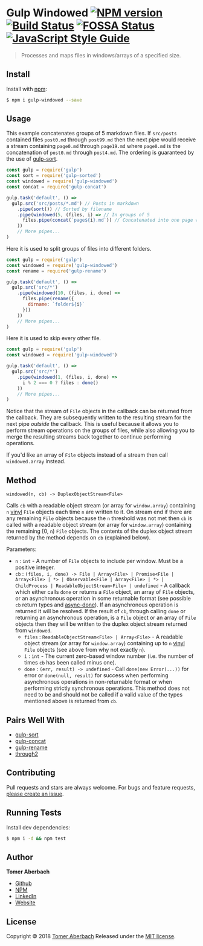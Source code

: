 # Gulp Windowed [![NPM version](https://img.shields.io/npm/v/gulp-windowed.svg)](https://www.npmjs.com/package/gulp-windowed) [![Build Status](https://img.shields.io/travis/TomerADev/gulp-windowed.svg)](https://travis-ci.org/TomerADev/gulp-windowed) [![FOSSA Status](https://app.fossa.io/api/projects/git%2Bgithub.com%2FTomerADev%2Fgulp-windowed.svg?type=shield)](https://app.fossa.io/projects/git%2Bgithub.com%2FTomerADev%2Fgulp-windowed?ref=badge_shield) [![JavaScript Style Guide](https://img.shields.io/badge/code_style-standard-brightgreen.svg)](https://standardjs.com)

> Processes and maps files in windows/arrays of a specified size.

## Install

Install with [npm](https://www.npmjs.com):

```sh
$ npm i gulp-windowed --save
```

## Usage

This example concatenates groups of 5 markdown files. If `src/posts` contained files `post0.md` through `post99.md` then the next pipe would receive a stream containing `page0.md` through `page19.md` where `page0.md` is the concatenation of `post0.md` through `post4.md`. The ordering is guaranteed by the use of [gulp-sort](https://www.npmjs.com/package/gulp-sort).

```js
const gulp = require('gulp')
const sort = require('gulp-sorted')
const windowed = require('gulp-windowed')
const concat = require('gulp-concat')

gulp.task('default', () =>
  gulp.src('src/posts/*.md') // Posts in markdown
    .pipe(sort()) // Sorted by filename
    .pipe(windowed(5, (files, i) => // In groups of 5
      files.pipe(concat(`page${i}.md`)) // Concatenated into one page where 'i' is the window number
    ))
    // More pipes...
)
```

Here it is used to split groups of files into different folders.

```js
const gulp = require('gulp')
const windowed = require('gulp-windowed')
const rename = require('gulp-rename')

gulp.task('default', () =>
  gulp.src('src/*')
    .pipe(windowed(10, (files, i, done) =>
      files.pipe(rename({
        dirname: `folder${i}`
      }))
    ))
    // More pipes...
)
```

Here it is used to skip every other file.

```js
const gulp = require('gulp')
const windowed = require('gulp-windowed')

gulp.task('default', () =>
  gulp.src('src/*')
    .pipe(windowed(1, (files, i, done) =>
      i % 2 === 0 ? files : done()
    ))
    // More pipes...
)
```

Notice that the stream of `File` objects in the callback can be returned from the callback. They are subsequently written to the resulting stream for the next pipe *outside* the callback. This is useful because it allows you to perform stream operations on the groups of files, while also allowing you to merge the resulting streams back together to continue performing operations. 

If you'd like an array of `File` objects instead of a stream then call `windowed.array` instead.

## Method

`windowed(n, cb) -> DuplexObjectStream<File>`

Calls `cb` with a readable object stream (or array for `window.array`) containing `n` [vinyl](https://www.npmjs.com/package/vinyl) `File` objects each time `n` are written to it. On stream end if there are any remaining `File` objects because the `n` threshold was not met then `cb` is called with a readable object stream (or array for `window.array`) containing the remaining [0, `n`) `File` objects. The contents of the duplex object stream returned by the method depends on `cb` (explained below).

Parameters:
 * `n` : `int` - A number of `File` objects to include per window. Must be a positive integer.
 * `cb` : `(files, i, done) -> File | Array<File> | Promise<File | Array<File> | *> | Observable<File | Array<File> | *> | ChildProcess | ReadableObjectStream<File> | undefined` - A callback which either calls `done` or returns a `File` object, an array of `File` objects, or an asynchronous operation in some returnable format (see possible `cb` return types and [async-done](https://www.npmjs.com/package/async-done)). If an asynchronous operation is returned it will be resolved. If the result of `cb`, through calling `done` or returning an asynchronous operation, is a `File` object or an array of `File` objects then they will be written to the duplex object stream returned from `windowed`.
   * `files` : `ReadableObjectStream<File> | Array<File>` - A readable object stream (or array for `window.array`) containing up to `n` [vinyl](https://www.npmjs.com/package/vinyl) `File` objects (see above from why not exactly `n`).
   * `i` : `int` - The current zero-based window number (i.e. the number of times `cb` has been called minus one).
   * `done` : `(err, result) -> undefined` - Call `done(new Error(...))` for error or `done(null, result)` for success when performing asynchronous operations in non-returnable format or when performing strictly synchronous operations. This method does not need to be and should not be called if a valid value of the types mentioned above is returned from `cb`.

## Pairs Well With

 * [gulp-sort](https://www.npmjs.com/package/gulp-sort)
 * [gulp-concat](https://www.npmjs.com/package/gulp-concat)
 * [gulp-rename](https://www.npmjs.com/package/gulp-rename)
 * [through2](https://www.npmjs.com/package/through2)

## Contributing

Pull requests and stars are always welcome. For bugs and feature requests, [please create an issue](https://github.com/TomerADev/gulp-windowed/issues/new).

## Running Tests

Install dev dependencies:

```sh
$ npm i -d && npm test
```

## Author

**Tomer Aberbach**

* [Github](https://github.com/TomerADev)
* [NPM](https://www.npmjs.com/~tomeraberbach)
* [LinkedIn](https://www.linkedin.com/in/tomer-a)
* [Website](https://tomeraberba.ch)

## License

Copyright © 2018 [Tomer Aberbach](https://github.com/TomerADev)
Released under the [MIT license](https://github.com/TomerADev/gulp-windowed/blob/master/LICENSE).
